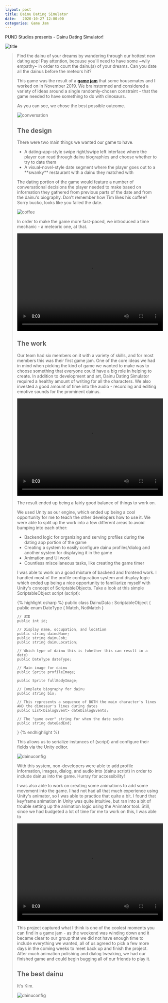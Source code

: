 ```yaml
---
layout: post
title: Dainu Dating Simulator
date:   2020-10-27 12:00:00
categories: Game Jam
---
```


PUND Studios presents - Dainu Dating Simulator!

![title](/static/img/DainuDatingSim/title.png)

<blockquote><p>Find the dainu of your dreams by wandering through our hottest new dating app! Pay attention, because you'll need to have some ~wily empathy~ in order to court the dainu(s) of your dreams. Can you date all the dainus before the meteors hit?</p>

This game was the result of a [**game jam**](https://en.wikipedia.org/wiki/Game_jam) that some housemates and I worked on in November 2019. We brainstormed and considered a variety of ideas around a single randomly-chosen constraint - that the game needed to have something to do with dinosaurs. 

As you can see, we chose the best possible outcome. 

![conversation](/static/img/DainuDatingSim/tracyConversation.png)

## The design

There were two main things we wanted our game to have. 
<ul>
<li>A dating-app-style swipe right/swipe left interface where the player can read through dainu biographies and choose whether to try to date them</li>
<li>A visual-novel-style date segment where the player goes out to a **swanky** restaurant with a dainu they matched with</li>
</ul>

The dating portion of the game would feature a number of conversational decisions the player needed to make based on information they gathered from previous parts of the date and from the dainu's biography. Don't remember how Tim likes his coffee? Sorry bucko, looks like you failed the date. 

![coffee](/static/img/DainuDatingSim/theodoreCoffee.png)

In order to make the game more fast-paced, we introduced a time mechanic - a meteoric one, at that. 

<video width="480" height="320" controls="controls">
  <source src="/static/img/DainuDatingSim/timer.mp4" type="video/mp4">
</video>

## The work

Our team had six members on it with a variety of skills, and for most members this was their first game jam. One of the core ideas we had in mind when picking the kind of game we wanted to make was to choose something that everyone could have a big role in helping to create. In addition to development and art, Dainu Dating Simulator required a healthy amount of writing for all the characters. We also invested a good amount of time into the audio - recording and editing emotive sounds for the prominent dainus.  

<video width="480" height="320" controls="controls">
  <source src="/static/img/DainuDatingSim/reaction.mp4" type="video/mp4">
</video>

The result ended up being a fairly good balance of things to work on. 

We used Unity as our engine, which ended up being a cool opportunity for me to teach the other developers how to use it. We were able to split up the work into a few different areas to avoid bumping into each other:
<ul>
<li>Backend logic for organizing and serving profiles during the dating app portion of the game</li>
<li>Creating a system to easily configure dainu profiles/dialog and another system for displaying it in the game</li>
<li>Animation and UI work</li>
<li>Countless miscellaneous tasks, like creating the game timer</li>
</ul>

I was able to work on a good mixture of backend and frontend work. I handled most of the profile configuration system and display logic which ended up being a nice opportunity to familiarize myself with Unity's concept of ScriptableObjects. Take a look at this simple ScriptableObject script (script): 

{% highlight csharp %}
public class DainuData : ScriptableObject {
    public enum DateType {
        Match, 
        NotMatch
    }

    // UID
    public int id;

    // Display name, occupation, and location
    public string dainuName;
    public string dainuJob;
    public string dainuLocation;

    // Which type of dainu this is (whether this can result in a date)
    public DateType dateType;

    // Main image for dainu
    public Sprite profileImage;

    public Sprite fullBodyImage;

    // Complete biography for dainu
    public string bio;

    // This represents a sequence of BOTH the main character's lines AND the dinosaur's lines during dates
    public List<DialogEvent> dateDialogEvents;

    // The "game over" string for when the date sucks
    public string dateBadEnd;
}
{% endhighlight %}

This allows us to serialize instances of (script) and configure their fields via the Unity editor. 

![dainuconfig](/static/img/DainuDatingSim/dainuConfig.png)

With this system, non-developers were able to add profile information, images, dialog, and audio into (dainu script) in order to include dainus into the game. Hurray for accessibility! 

I was also able to work on creating some animations to add some movement into the game. I had not had all that much experience using Unity's animator, so I was able to practice that quite a bit. I found that keyframe animation in Unity was quite intuitive, but ran into a bit of trouble setting up the animation logic using the Animator tool. Still, since we had budgeted a lot of time for me to work on this, I was able to 

<video width="480" height="320" controls="controls">
  <source src="/static/img/DainuDatingSim/animations.mp4" type="video/mp4">
</video>

This project captured what I think is one of the coolest moments you can find in a game jam - as the weekend was winding down and it became clear to our group that we did not have enough time to include everything we wanted, all of us agreed to pick a few more days in the coming weeks to meet back up and finish the project. After much animation polishing and dialog tweaking, we had our finished game and could begin bugging all of our friends to play it. 

## The best dainu

It's Kim.

![dainuconfig](/static/img/DainuDatingSim/kimConversation.png)